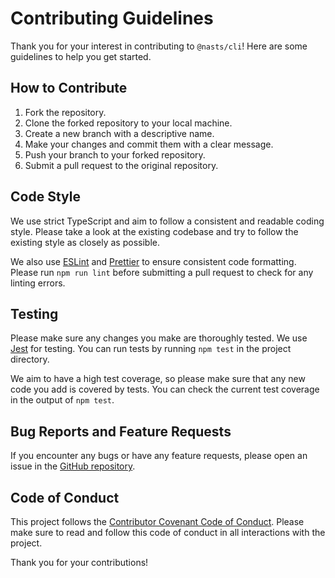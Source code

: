 # Contributing Guidelines

Thank you for your interest in contributing to `@nasts/cli`! Here are some guidelines to help you get started.

## How to Contribute

1. Fork the repository.
2. Clone the forked repository to your local machine.
3. Create a new branch with a descriptive name.
4. Make your changes and commit them with a clear message.
5. Push your branch to your forked repository.
6. Submit a pull request to the original repository.

## Code Style

We use strict TypeScript and aim to follow a consistent and readable coding style. Please take a look at the existing codebase and try to follow the existing style as closely as possible.

We also use [ESLint](https://eslint.org/) and [Prettier](https://prettier.io/) to ensure consistent code formatting. Please run `npm run lint` before submitting a pull request to check for any linting errors.

## Testing

Please make sure any changes you make are thoroughly tested. We use [Jest](https://jestjs.io/) for testing. You can run tests by running `npm test` in the project directory.

We aim to have a high test coverage, so please make sure that any new code you add is covered by tests. You can check the current test coverage in the output of `npm test`.

## Bug Reports and Feature Requests

If you encounter any bugs or have any feature requests, please open an issue in the [GitHub repository](https://github.com/your-username/your-repo-name/issues).

## Code of Conduct

This project follows the [Contributor Covenant Code of Conduct](https://www.contributor-covenant.org/version/2/0/code_of_conduct.html). Please make sure to read and follow this code of conduct in all interactions with the project.

Thank you for your contributions!
